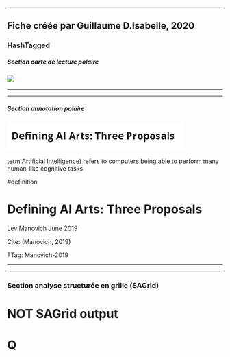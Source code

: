
----
Fiche créée par Guillaume D.Isabelle, 2020 
---- 

### HashTagged 


##### Section carte de lecture polaire
![](34ff206f-65c7-491e-9e9f-1e82c06f6d05)



----

----

##### Section annotation polaire


![](12fahwPj6ojzsUCzp8aK.png)



term Artificial Intelligence) refers to computers being able to perform many human-like cognitive tasks

  

#definition



Defining AI Arts: Three Proposals
=================================



Lev Manovich June 2019

  

Cite: (Manovich, 2019)

FTag: Manovich-2019






----

----



### Section analyse structurée en grille (SAGrid)


# NOT SAGrid output

# Q

